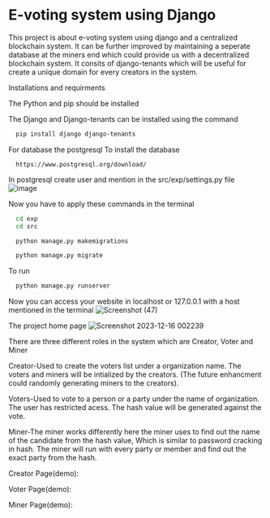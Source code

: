 # E-voting system using Django
This project is about e-voting system using django and a centralized blockchain system. It can be further improved by maintaining a seperate database at the miners end which could provide us with a decentralized blockchain system. It consits of django-tenants which will be useful for create a unique domain for every creators in the system. 

Installations and requirments

The Python and pip should be installed

The Django and Django-tenants can be installed using the command

```bash
  pip install django django-tenants
```

For database the postgresql
  To install the database

```http
  https://www.postgresql.org/download/
```

In postgresql create user and mention in the src/exp/settings.py file
![image](https://github.com/Raghav-1403/E-voting-system/assets/116968337/5bb0455c-b07d-4b0d-81fb-ba00654827ae)

Now you have to apply these commands in the terminal

```bash
  cd exp
  cd src
```
```bash
  python manage.py makemigrations
```
```bash
  python manage.py migrate
```
To run
```bash
  python manage.py runserver
```
Now you can access your website in localhost or 127.0.0.1 with a host mentioned in the terminal
![Screenshot (47)](https://github.com/Raghav-1403/E-voting-system/assets/116968337/5ad59bde-bb6d-476a-8ae0-e0670cef8d13)





The project home page
![Screenshot 2023-12-16 002239](https://github.com/Raghav-1403/E-voting-system/assets/116968337/ed17d3e0-369f-4532-9f2c-48d6175b0ae0)

There are three different roles in the system which are Creator, Voter and Miner

Creator-Used to create the voters list under a organization name. The voters and miners will be intialized by the creators. (The future enhancment could randomly generating miners to the creators).

Voters-Used to vote to a person or a party under the name of organization. The user has restricted acess. The hash value will be generated against the vote.

Miner-The miner works differently here the miner uses to find out the name of the candidate from the hash value, Which is similar to password cracking in hash. The miner will run with every party or member and find out the exact party from the hash.

Creator Page(demo):


Voter Page(demo):


Miner Page(demo):





